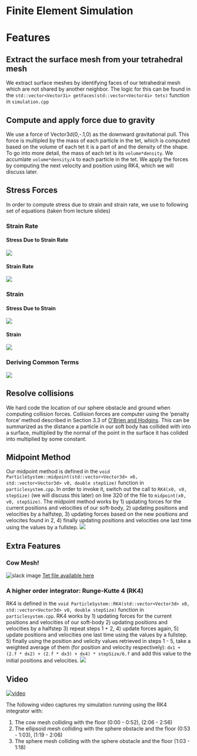 # Finite Element Simulation

# Features
## Extract the surface mesh from your tetrahedral mesh
  We extract surface meshes by identifying faces of our tetrahedral mesh which are not shared by another neighbor. The logic for this can be found in the `std::vector<Vector3i> getFaces(std::vector<Vector4i> tets)` function in `simulation.cpp`
 
## Compute and apply force due to gravity
  We use a force of Vector3d(0,-.1,0) as the downward gravitational pull. This force is multipled by the mass of each particle in the tet, which is computed based on the volume of each tet it is a part of and the density of the shape. To go into more detail, the mass of each tet is its `volume*density`. We accumlate `volume*density/4` to each particle in the tet. We apply the forces by computing the next velocity and position using RK4, which we will discuss later.
## Stress Forces
In order to compute stress due to strain and strain rate, we use to following set of equations (taken from lecture slides)

### Strain Rate

#### Stress Due to Strain Rate
![](https://github.com/brown-cs-224/simulation-cranberrymuffin/blob/master/images/stress_due_to_strain_rate.png)
#### Strain Rate
![](https://github.com/brown-cs-224/simulation-cranberrymuffin/blob/master/images/strain_rate.png)

### Strain

#### Stress Due to Strain
![](https://github.com/brown-cs-224/simulation-cranberrymuffin/blob/master/images/stress_due_to_strain.png)

#### Strain
![](https://github.com/brown-cs-224/simulation-cranberrymuffin/blob/master/images/strain.png)

### Deriving Common Terms
![](https://github.com/brown-cs-224/simulation-cranberrymuffin/blob/master/images/dx_du.png)
 
## Resolve collisions
  We hard code the location of our sphere obstacle and ground when computing collision forces. Collision forces are computer using the ‘penalty force’ method described in Section 3.3 of [O’Brien and Hodgins](http://graphics.berkeley.edu/papers/Obrien-GMA-1999-08/Obrien-GMA-1999-08.pdf). This can be summarized as the distance a particle in our soft body has collided with into a surface, multiplied by the normal of the point in the surface it has colided into multiplied by some constant.
 
## Midpoint Method
Our midpoint method is defined in the `void ParticleSystem::midpoint(std::vector<Vector3d> x0, std::vector<Vector3d> v0, double stepSize)` function in `particlesystem.cpp`. In order to invoke it, switch out the call to `RK4(x0, v0, stepSize)` (we will discuss this later) on line 320 of the file to `midpoint(x0, v0, stepSize)`. The midpoint method works by 1) updating forces for the current positions and velocities of our soft-body, 2) updating positions and velocities by a halfstep, 3) updating forces based on the new positions and velocites found in 2, 4) finally updating positions and velocities one last time using the values by a fullstep.
![](https://github.com/brown-cs-224/simulation-cranberrymuffin/blob/master/images/midpoint.png)

## Extra Features

### Cow Mesh!
![slack image](https://github.com/brown-cs-224/simulation-cranberrymuffin/blob/master/images/slack.png)
[Tet file available here](https://github.com/brown-cs-224/simulation-cranberrymuffin/blob/master/example-meshes/cow.mesh)

### A higher order integrator: Runge-Kutte 4 (RK4)
RK4 is defined in the `void ParticleSystem::RK4(std::vector<Vector3d> x0, std::vector<Vector3d> v0, double stepSize)` function in `particlesystem.cpp`. RK4 works by 1) updating forces for the current positions and velocities of our soft-body 2) updating positions and velocities by a halfstep 3) repeat steps 1 + 2, 4) update forces again, 5) update positions and velocities one last time using the values by a fullstep. 5) finally using the position and velicity values retrieved in steps 1 - 5, take a weighted average of them (for position and velocity respectively): `dx1 + (2.f * dx2) + (2.f * dx3) + dx4) * stepSize/6.f` and add this value to the initial positions and velocities.
![](https://github.com/brown-cs-224/simulation-cranberrymuffin/blob/master/images/rk4.png)

## Video
[![video](https://github.com/brown-cs-224/simulation-cranberrymuffin/blob/master/images/video_preview.png)](https://drive.google.com/file/d/1Zks9NfcZ4Jl-bH8_YytJiYfZ1vjWEqV3/view?usp=sharing)

The following video captures my simulation running using the RK4 integrator with:

1. The cow mesh colliding with the floor (0:00 - 0:52), (2:06 - 2:56)
2. The ellipsoid mesh colliding with the sphere obstacle and the floor (0:53 - 1:03), (1:19 - 2:06)
3. The sphere mesh colliding with the sphere obstacle and the floor (1:03 - 1:18)

